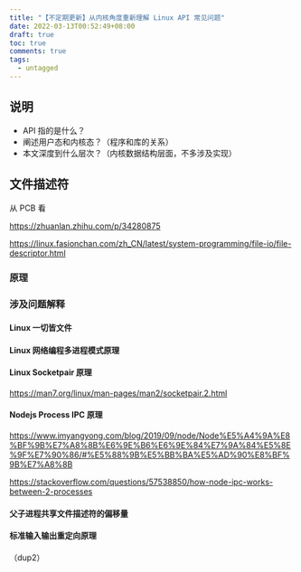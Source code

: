 ```yaml
---
title: "【不定期更新】从内核角度重新理解 Linux API 常见问题"
date: 2022-03-13T00:52:49+08:00
draft: true
toc: true
comments: true
tags:
  - untagged
---
```


## 说明

* API 指的是什么？
* 阐述用户态和内核态？（程序和库的关系）
* 本文深度到什么层次？（内核数据结构层面，不多涉及实现）

## 文件描述符

从 PCB 看

https://zhuanlan.zhihu.com/p/34280875

https://linux.fasionchan.com/zh_CN/latest/system-programming/file-io/file-descriptor.html

### 原理

### 涉及问题解释

#### Linux 一切皆文件

#### Linux 网络编程多进程模式原理

#### Linux Socketpair 原理

https://man7.org/linux/man-pages/man2/socketpair.2.html

#### Nodejs Process IPC 原理

https://www.imyangyong.com/blog/2019/09/node/Node%E5%A4%9A%E8%BF%9B%E7%A8%8B%E6%9E%B6%E6%9E%84%E7%9A%84%E5%8E%9F%E7%90%86/#%E5%88%9B%E5%BB%BA%E5%AD%90%E8%BF%9B%E7%A8%8B

https://stackoverflow.com/questions/57538850/how-node-ipc-works-between-2-processes

#### 父子进程共享文件描述符的偏移量

#### 标准输入输出重定向原理

（dup2）
